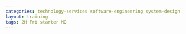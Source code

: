 ```yaml
---
categories: technology-services software-engineering system-design
layout: training
tags: 2H Fri starter MQ
---
```

